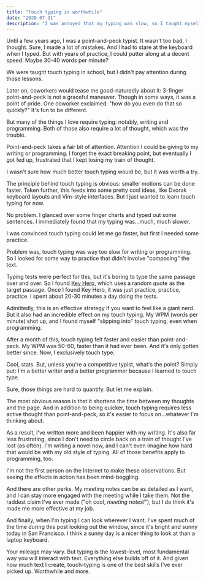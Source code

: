 ```yaml
---
title: "Touch typing is worthwhile"
date: "2020-07-11"
description: "I was annoyed that my typing was slow, so I taught myself to touch type. And what a change it's been."
---
```


Until a few years ago, I was a point-and-peck typist. It wasn't too bad, I thought. Sure, I made a lot of mistakes. And I had to stare at the keyboard when I typed. But with years of practice, I could putter along at a decent speed. Maybe 30-40 words per minute?

We were taught touch typing in school, but I didn't pay attention during those lessons.

Later on, coworkers would tease me good-naturedly about it: 3-finger point-and-peck is not a graceful maneuver. Though in some ways, it was a point of pride. One coworker exclaimed: "how do you even do that so quickly?" It's fun to be different.

But many of the things I love require typing: notably, writing and programming. Both of those also require a lot of thought, which was the trouble.

Point-and-peck takes a fair bit of attention. Attention I could be giving to my writing or programming. I forget the exact breaking point, but eventually I got fed up, frustrated that I kept losing my train of thought.

I wasn't sure how much better touch typing would be, but it was worth a try.

The principle behind touch typing is obvious: smaller motions can be done faster. Taken further, this feeds into some pretty cool ideas, like Dvorak keyboard layouts and Vim-style interfaces. But I just wanted to learn touch typing for now.

No problem. I glanced over some finger charts and typed out some sentences. I immediately found that my typing was...much, much slower.

I was convinced touch typing could let me go faster, but first I needed some practice.

Problem was, touch typing was way too slow for writing or programming. So I looked for some way to practice that didn't involve "composing" the text.

Typing tests were perfect for this, but it's boring to type the same passage over and over. So I found [Key Hero](https://www.keyhero.com/free-typing-test/), which uses a random quote as the target passage. Once I found Key Hero, it was just practice, practice, practice. I spent about 20-30 minutes a day doing the tests. 

Admittedly, this is an effective strategy if you want to feel like a giant nerd. But it also had an incredible effect on my touch typing. My WPM (words per minute) shot up, and I found myself "slipping into" touch typing, even when programming. 

After a month of this, touch typing felt faster and easier than point-and-peck. My WPM was 50-60, faster than it had ever been. And it's only gotten better since. Now, I exclusively touch type. 

Cool, stats. But, unless you're a competitive typist, what's the point? Simply put: I'm a better writer and a better programmer because I learned to touch type.

Sure, those things are hard to quantify. But let me explain.

The most obvious reason is that it shortens the time between my thoughts and the page. And in addition to being quicker, touch typing requires less active thought than point-and-peck, so it's easier to focus on...whatever I'm thinking about. 

As a result, I've written more and been happier with my writing. It's also far less frustrating, since I don't need to circle back on a train of thought I've lost (as often). I'm writing a novel now, and I can't even imagine how hard that would be with my old style of typing. All of those benefits apply to programming, too.

I'm not the first person on the Internet to make these observations. But seeing the effects in action has been mind-boggling.

And there are other perks. My meeting notes can be as detailed as I want, and I can stay more engaged with the meeting while I take them. Not the raddest claim I've ever made ("oh cool, _meeting notes!_"), but I do think it's made me more effective at my job.

And finally, when I'm typing I can look wherever I want. I've spent much of the time during this post looking out the window, since it's bright and sunny today in San Francisco. I think a sunny day is a nicer thing to look at than a laptop keyboard. 

Your mileage may vary. But typing is the lowest-level, most fundamental way you will interact with text. Everything else builds off of it. And given how much text I create, touch-typing is one of the best skills I've ever picked up. Worthwhile and more.